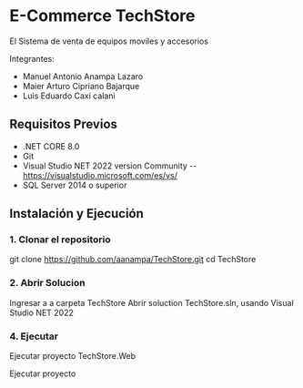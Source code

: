 # E-Commerce TechStore

El Sistema de venta de equipos moviles y accesorios

Integrantes:
- Manuel Antonio Anampa Lazaro
- Maier Arturo Cipriano Bajarque
- Luis Eduardo Caxi calani


## Requisitos Previos

- .NET CORE 8.0
- Git
- Visual Studio NET 2022 version Community
-- https://visualstudio.microsoft.com/es/vs/
- SQL Server 2014 o superior

## Instalación y Ejecución

### 1. Clonar el repositorio
git clone https://github.com/aanampa/TechStore.git
cd TechStore

### 2. Abrir Solucion
Ingresar a a carpeta TechStore
Abrir soluction TechStore.sln, usando Visual Studio NET 2022

### 4. Ejecutar
Ejecutar proyecto TechStore.Web



Ejecutar proyecto
